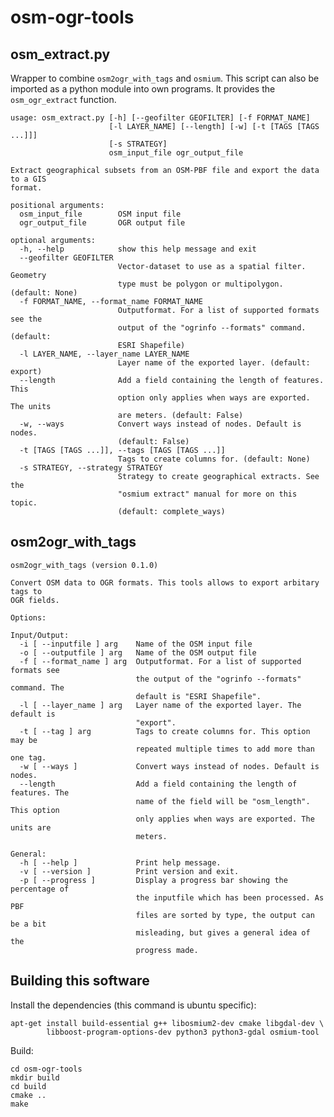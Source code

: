 # osm-ogr-tools

## osm_extract.py

Wrapper to combine `osm2ogr_with_tags` and `osmium`. This script can also be imported as a python module into
own programs. It provides the `osm_ogr_extract` function.


    usage: osm_extract.py [-h] [--geofilter GEOFILTER] [-f FORMAT_NAME]
                          [-l LAYER_NAME] [--length] [-w] [-t [TAGS [TAGS ...]]]
                          [-s STRATEGY]
                          osm_input_file ogr_output_file

    Extract geographical subsets from an OSM-PBF file and export the data to a GIS
    format.

    positional arguments:
      osm_input_file        OSM input file
      ogr_output_file       OGR output file

    optional arguments:
      -h, --help            show this help message and exit
      --geofilter GEOFILTER
                            Vector-dataset to use as a spatial filter. Geometry
                            type must be polygon or multipolygon. (default: None)
      -f FORMAT_NAME, --format_name FORMAT_NAME
                            Outputformat. For a list of supported formats see the
                            output of the "ogrinfo --formats" command. (default:
                            ESRI Shapefile)
      -l LAYER_NAME, --layer_name LAYER_NAME
                            Layer name of the exported layer. (default: export)
      --length              Add a field containing the length of features. This
                            option only applies when ways are exported. The units
                            are meters. (default: False)
      -w, --ways            Convert ways instead of nodes. Default is nodes.
                            (default: False)
      -t [TAGS [TAGS ...]], --tags [TAGS [TAGS ...]]
                            Tags to create columns for. (default: None)
      -s STRATEGY, --strategy STRATEGY
                            Strategy to create geographical extracts. See the
                            "osmium extract" manual for more on this topic.
                            (default: complete_ways)


## osm2ogr_with_tags

    osm2ogr_with_tags (version 0.1.0)

    Convert OSM data to OGR formats. This tools allows to export arbitary tags to
    OGR fields.

    Options:

    Input/Output:
      -i [ --inputfile ] arg    Name of the OSM input file
      -o [ --outputfile ] arg   Name of the OSM output file
      -f [ --format_name ] arg  Outputformat. For a list of supported formats see
                                the output of the "ogrinfo --formats" command. The
                                default is "ESRI Shapefile".
      -l [ --layer_name ] arg   Layer name of the exported layer. The default is
                                "export".
      -t [ --tag ] arg          Tags to create columns for. This option may be
                                repeated multiple times to add more than one tag.
      -w [ --ways ]             Convert ways instead of nodes. Default is nodes.
      --length                  Add a field containing the length of features. The
                                name of the field will be "osm_length". This option
                                only applies when ways are exported. The units are
                                meters.

    General:
      -h [ --help ]             Print help message.
      -v [ --version ]          Print version and exit.
      -p [ --progress ]         Display a progress bar showing the percentage of
                                the inputfile which has been processed. As PBF
                                files are sorted by type, the output can be a bit
                                misleading, but gives a general idea of the
                                progress made.


## Building this software

Install the dependencies (this command is ubuntu specific):

    apt-get install build-essential g++ libosmium2-dev cmake libgdal-dev \
            libboost-program-options-dev python3 python3-gdal osmium-tool


Build:


    cd osm-ogr-tools
    mkdir build
    cd build
    cmake ..
    make
